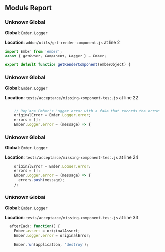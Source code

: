 ## Module Report
### Unknown Global

**Global**: `Ember.Logger`

**Location**: `addon/utils/get-render-component.js` at line 2

```js
import Ember from 'ember';
const { getOwner, Component, Logger } = Ember;

export default function getRenderComponent(emberObject) {
```

### Unknown Global

**Global**: `Ember.Logger`

**Location**: `tests/acceptance/missing-component-test.js` at line 22

```js

    // Replace Ember's Logger.error with a fake that records the errors.
    originalError = Ember.Logger.error;
    errors = [];
    Ember.Logger.error = (message) => {
```

### Unknown Global

**Global**: `Ember.Logger`

**Location**: `tests/acceptance/missing-component-test.js` at line 24

```js
    originalError = Ember.Logger.error;
    errors = [];
    Ember.Logger.error = (message) => {
      errors.push(message);
    };
```

### Unknown Global

**Global**: `Ember.Logger`

**Location**: `tests/acceptance/missing-component-test.js` at line 33

```js
  afterEach: function() {
    Ember.assert = originalAssert;
    Ember.Logger.error = originalError;

    Ember.run(application, 'destroy');
```
